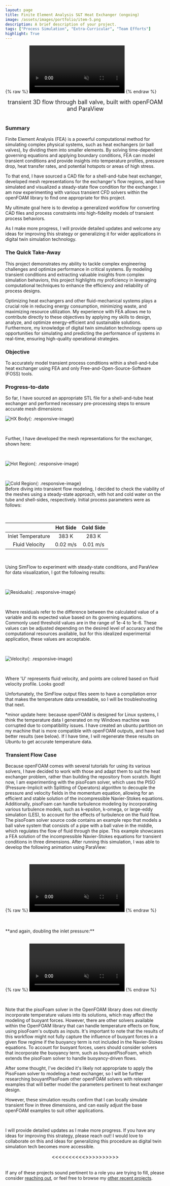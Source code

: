```yaml
---
layout: page
title: Finite Element Analysis S&T Heat Exchanger (ongoing)
image: /assets/images/portfolio/item-5.png
description: A brief description of your project.
tags: ["Process Simulation", "Extra-Curricular", "Team Efforts"]
highlight: True
---
```



{% raw %}
<video class="responsive-video-header" autoplay loop muted playsinline>
  <source src="/assets/videos/ballvalve10fps.webm" type="video/webm">
  Your browser does not support the video tag.
</video>
{% endraw %}

<center><span style="font-size: 18px;">transient 3D flow through ball valve, built with openFOAM and ParaView</span></center>



<br>

### Summary

Finite Element Analysis (FEA) is a powerful computational method for simulating complex physical systems, such as heat exchangers (or ball valves), by dividing them into smaller elements. By solving time-dependent governing equations and applying boundary conditions, FEA can model transient conditions and provide insights into temperature profiles, pressure drop, heat transfer rates, and potential hotspots or areas of high stress. 

To that end, I have sourced a CAD file for a shell-and-tube heat exchanger, developed mesh representations for the exchanger's flow regions, and have simulated and visualized a steady-state flow condition for the exchanger. I am now experimenting with various transient CFD solvers within the openFOAM library to find one appropriate for this project.

My ultimate goal here is to develop a generalized workflow for converting CAD files and process constraints into high-fidelity models of transient process behaviors. 

As I make more progress, I will provide detailed updates and welcome any ideas for improving this strategy or generalizing it for wider applications in digital twin simulation technology.

### The Quick Take-Away
This project demonstrates my ability to tackle complex engineering challenges and optimize performance in critical systems. By modeling transient conditions and extracting valuable insights from complex simulation behaviors, this project highlights my proficiency in leveraging computational techniques to enhance the efficiency and reliability of process designs.

Optimizing heat exchangers and other fluid-mechanical systems plays a crucial role in reducing energy consumption, minimizing waste, and maximizing resource utilization. My experience with FEA allows me to contribute directly to these objectives by applying my skills to design, analyze, and optimize energy-efficient and sustainable solutions. Furthermore, my knowledge of digital twin simulation technology opens up opportunities for simulating and predicting the performance of systems in real-time, ensuring high-quality operational strategies.

### Objective

To accurately model transient process conditions within a shell-and-tube heat exchanger using FEA and only Free-and-Open-Source-Software (FOSS) tools. 

### Progress-to-date
So far, I have sourced an appropriate STL file for a shell-and-tube heat exchanger and performed necessary pre-processing steps to ensure accurate mesh dimensions:
<br> 

![HX Body](\assets\images\portfolio\HX\3d_exchanger_body.png){: .responsive-image}

<br>

 Further, I have developed the mesh representations for the exchanger, shown here:

<br>

![Hot Region](\assets\images\portfolio\HX\hot_region_mesh.png){: .responsive-image}

<br>

![Cold Region](\assets\images\portfolio\HX\full_mesh.png){: .responsive-image}
<br>
Before diving into transient flow modeling, I decided to check the viability of the meshes using a steady-state approach, with hot and cold water on the tube and shell-sides, respectively. Initial process parameters were as follows:

<br>

|                     | Hot Side       | Cold Side    |
| :----------:        | :-----------:  | :----------: |
| Inlet Temperature   | 383 K          | 283 K        |
| Fluid Velocity      | 0.02 m/s       | 0.01 m/s     |

<br>

Using SimFlow to experiment with steady-state conditions, and ParaView for data visualization, I got the following results:

<br>

![Residuals](\assets\images\portfolio\HX\residuals.png){: .responsive-image}

<br>

Where residuals refer to the difference between the calculated value of a variable and its expected value based on its governing equations. Commonly used threshold values are in the range of 1e-4 to 1e-6. These values can be adjusted depending on the desired level of accuracy and the computational resources available, but for this idealized experimental application, these values are acceptable.

<br>

![Velocity](\assets\images\portfolio\HX\velocity.png){: .responsive-image}

<br>

Where 'U' represents fluid velocity, and points are colored based on fluid velocity profile. Looks good!

Unfortunately, the SimFlow output files seem to have a compilation error that makes the temperature data unreadable, so I will be troubleshooting that next.

*minor update here: because openFOAM is designed for Linux systems, I think the temperature data I generated on my Windows machine was corrupted due to compatibility issues. I have created an ubuntu partition on my machine that is more compatible with openFOAM outputs, and have had better results (see below). If I have time, I will regenerate these results on Ubuntu to get accurate temperature data.


### Transient Flow Case

Because openFOAM comes with several tutorials for using its various solvers, I have decided to work with those and adapt them to suit the heat exchanger problem, rather than building the repository from scratch. Right now, I am experimenting with the pisoFoam solver, which uses the PISO (Pressure-Implicit with Splitting of Operators) algorithm to decouple the pressure and velocity fields in the momentum equation, allowing for an efficient and stable solution of the incompressible Navier-Stokes equations. Additionally, pisoFoam can handle turbulence modeling by incorporating various turbulence models, such as k-epsilon, k-omega, or large-eddy simulation (LES), to account for the effects of turbulence on the fluid flow. The pisoFoam solver source code contains an example repo that models a ball valve system that consists of a pipe with a ball valve in the middle, which regulates the flow of fluid through the pipe. This example showcases a FEA solution of the incompressible Navier-Stokes equations for transient conditions in three dimensions. After running this simulation, I was able to develop the following animation using ParaView:

<br>

{% raw %}
<video class="responsive-video" autoplay loop muted playsinline>
  <source src="/assets/videos/ballvalve10fps.webm" type="video/webm">
  Your browser does not support the video tag.
</video>
{% endraw %}

<br>
<br>
**and again, doubling the inlet pressure:**
<br>
<br>

{% raw %}
<video class="responsive-video" autoplay loop muted playsinline>
  <source src="/assets/videos/ballvalve20pa10fps.mp4" type="video/mp4">
  <source src="/assets/videos/ballvalve20pa10fps.webm" type="video/webm">
  Your browser does not support the video tag.
</video>
{% endraw %}

<br>

Note that the pisoFoam solver in the OpenFOAM library does not directly incorporate temperature values into its solutions, which may affect the modeling of buoyant forces. However, there are other solvers available within the OpenFOAM library that can handle temperature effects on flow, using pisoFoam's outputs as inputs. It's important to note that the results of this workflow might not fully capture the influence of buoyant forces in a given flow regime if the buoyancy term is not included in the Navier-Stokes equations. To account for buoyant forces, users should consider solvers that incorporate the buoyancy term, such as buoyantPisoFoam, which extends the pisoFoam solver to handle buoyancy-driven flows.

After some thought, I've decided it's likely not appropriate to apply the PisoFoam solver to modeling a heat exchanger, so I will be further researching bouyantPisoFoam other openFOAM solvers with relevant examples that will better model the parameters pertinent to heat exchanger design.

However, these simulation results confirm that I can locally simulate transient flow in three dimensions, and can easily adjust the base openFOAM examples to suit other applications.


<br>

I will provide detailed updates as I make more progress. If you have any ideas for improving this strategy, please reach out! I would love to collaborate on this and ideas for generalizing this procedure as digital twin simulation tech becomes more accessible.

<center><span style="font-size: 16px;"><<<<<<<<<<>>>>>>>>>></span></center>

<br>

If any of these projects sound pertinent to a role you are trying to fill, please consider [reaching out](/contact), or feel free to browse my [other recent projects](/portfolio).